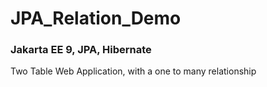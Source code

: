 # JPA_Relation_Demo
### Jakarta EE 9, JPA, Hibernate

Two Table Web Application, with a one to many relationship